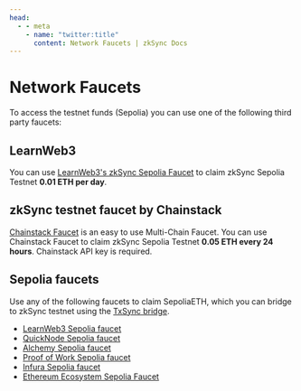 ```yaml
---
head:
  - - meta
    - name: "twitter:title"
      content: Network Faucets | zkSync Docs
---
```


# Network Faucets

To access the testnet funds (Sepolia) you can use one of the following third party faucets:

## LearnWeb3

You can use [LearnWeb3's zkSync Sepolia Faucet](https://learnweb3.io/faucets/zksync_sepolia/) to claim zkSync Sepolia Testnet **0.01 ETH per day**.

## zkSync testnet faucet by Chainstack

[Chainstack Faucet](https://faucet.chainstack.com/zksync-testnet-faucet) is an easy to use Multi-Chain Faucet. You can use Chainstack Faucet to claim zkSync Sepolia Testnet **0.05 ETH every 24 hours**. Chainstack API key is required.

## Sepolia faucets

Use any of the following faucets to claim SepoliaETH, which you can bridge to zkSync testnet using the [TxSync bridge](https://portal.txsync.io/bridge/?network=era-sepolia).

- [LearnWeb3 Sepolia faucet](https://learnweb3.io/faucets/sepolia)
- [QuickNode Sepolia faucet](https://faucet.quicknode.com/ethereum/sepolia)
- [Alchemy Sepolia faucet](https://sepoliafaucet.com/)
- [Proof of Work Sepolia faucet](https://sepolia-faucet.pk910.de/)
- [Infura Sepolia faucet](https://www.infura.io/faucet/sepolia/)
- [Ethereum Ecosystem Sepolia Faucet](https://www.ethereum-ecosystem.com/faucets/ethereum-sepolia)
